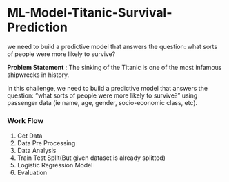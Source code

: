 # ML-Model-Titanic-Survival-Prediction
we need to build a predictive model that answers the question: what sorts of people were more likely to survive?

**Problem Statement** : The sinking of the Titanic is one of the most infamous shipwrecks in history.

In this challenge, we need to build a predictive model that answers the question: “what sorts of people were more likely to survive?” using passenger data (ie name, age, gender, socio-economic class, etc).

### Work Flow
1. Get Data
2. Data Pre Processing
3. Data Analysis
4. Train Test Split(But given dataset is already splitted)
5. Logistic Regression Model
6. Evaluation
